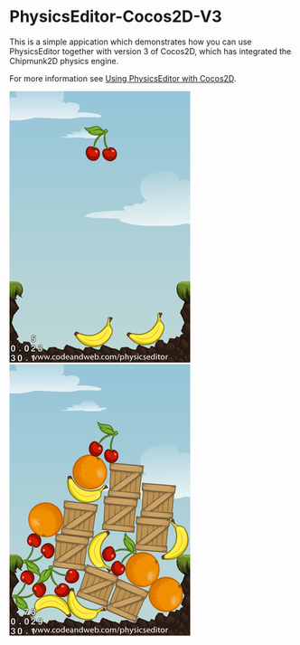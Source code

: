 PhysicsEditor-Cocos2D-V3
========================

This is a simple appication which demonstrates how you can use PhysicsEditor together with version 3 of Cocos2D, which has integrated the Chipmunk2D physics engine.

For more information see <a target="_blank" href="http://www.codeandweb.com/blog/2014/04/09/using-physicseditor-with-cocos2d-v3.html">Using PhysicsEditor with Cocos2D</a>.

![](screenshot-app-1.png) ![](screenshot-app-2.png)
